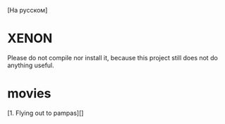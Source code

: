 [На русском]

# XENON

Please do not compile nor install it, because this project still does not do anything useful.

# movies

[1. Flying out to pampas][]
